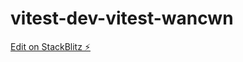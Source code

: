 # vitest-dev-vitest-wancwn

[Edit on StackBlitz ⚡️](https://stackblitz.com/edit/vitest-dev-vitest-wancwn)